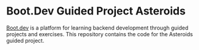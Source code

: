 # Boot.Dev Guided Project Asteroids

[Boot.dev](https://www.boot.dev?bannerlord=itsmejacz) is a platform for learning backend development through guided projects and exercises. This repository contains the code for the Asteroids guided project.
